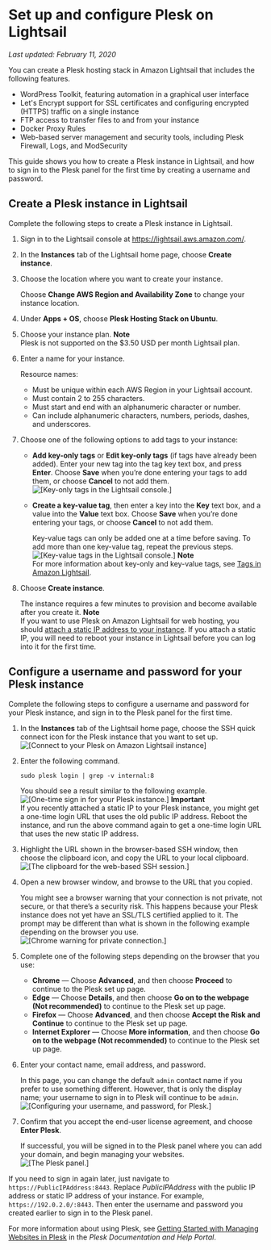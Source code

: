 # Set up and configure Plesk on Lightsail<a name="set-up-and-configure-plesk-stack-on-lightsail"></a>

 *Last updated: February 11, 2020* 

You can create a Plesk hosting stack in Amazon Lightsail that includes the following features\.
+ WordPress Toolkit, featuring automation in a graphical user interface
+ Let's Encrypt support for SSL certificates and configuring encrypted \(HTTPS\) traffic on a single instance
+ FTP access to transfer files to and from your instance
+ Docker Proxy Rules
+ Web\-based server management and security tools, including Plesk Firewall, Logs, and ModSecurity

This guide shows you how to create a Plesk instance in Lightsail, and how to sign in to the Plesk panel for the first time by creating a username and password\.

## Create a Plesk instance in Lightsail<a name="create-plesk-instance"></a>

Complete the following steps to create a Plesk instance in Lightsail\.

1. Sign in to the Lightsail console at [https://lightsail\.aws\.amazon\.com/](https://lightsail.aws.amazon.com/)\.

1. In the **Instances** tab of the Lightsail home page, choose **Create instance**\.

1. Choose the location where you want to create your instance\.

   Choose **Change AWS Region and Availability Zone** to change your instance location\.

1. Under **Apps \+ OS**, choose **Plesk Hosting Stack on Ubuntu**\.

1. Choose your instance plan\.
**Note**  
Plesk is not supported on the $3\.50 USD per month Lightsail plan\.

1. Enter a name for your instance\.

   Resource names:
   + Must be unique within each AWS Region in your Lightsail account\.
   + Must contain 2 to 255 characters\.
   + Must start and end with an alphanumeric character or number\.
   + Can include alphanumeric characters, numbers, periods, dashes, and underscores\.

1. Choose one of the following options to add tags to your instance:
   + **Add key\-only tags** or **Edit key\-only tags** \(if tags have already been added\)\. Enter your new tag into the tag key text box, and press **Enter**\. Choose **Save** when you’re done entering your tags to add them, or choose **Cancel** to not add them\.  
![\[Key-only tags in the Lightsail console.\]](https://s3-us-west-2.amazonaws.com/parkside-localized-docs-devo/v1/en_us/b3f6d19f6c5a2810c4336f10d978ee98/images/amazon-lightsail-key-only-tags.png)
   + **Create a key\-value tag**, then enter a key into the **Key** text box, and a value into the **Value** text box\. Choose **Save** when you’re done entering your tags, or choose **Cancel** to not add them\.

     Key\-value tags can only be added one at a time before saving\. To add more than one key\-value tag, repeat the previous steps\.  
![\[Key-value tags in the Lightsail console.\]](https://s3-us-west-2.amazonaws.com/parkside-localized-docs-devo/v1/en_us/b3f6d19f6c5a2810c4336f10d978ee98/images/amazon-lightsail-key-value-tag.png)
**Note**  
For more information about key\-only and key\-value tags, see [Tags in Amazon Lightsail](amazon-lightsail-tags.md)\.

1. Choose **Create instance**\.

   The instance requires a few minutes to provision and become available after you create it\.
**Note**  
If you want to use Plesk on Amazon Lightsail for web hosting, you should [attach a static IP address to your instance](lightsail-create-static-ip.md)\. If you attach a static IP, you will need to reboot your instance in Lightsail before you can log into it for the first time\.

## Configure a username and password for your Plesk instance<a name="first-time-login-instructions-plesk"></a>

Complete the following steps to configure a username and password for your Plesk instance, and sign in to the Plesk panel for the first time\.

1. In the **Instances** tab of the Lightsail home page, choose the SSH quick connect icon for the Plesk instance that you want to set up\.  
![\[Connect to your Plesk on Amazon Lightsail instance\]](https://s3-us-west-2.amazonaws.com/parkside-localized-docs-devo/v1/en_us/b3f6d19f6c5a2810c4336f10d978ee98/images/connect-quickly-to-your-plesk-instance-terminal.png)

1. Enter the following command\.

   ```
   sudo plesk login | grep -v internal:8
   ```

   You should see a result similar to the following example\.  
![\[One-time sign in for your Plesk instance.\]](https://s3-us-west-2.amazonaws.com/parkside-localized-docs-devo/v1/en_us/b3f6d19f6c5a2810c4336f10d978ee98/images/plesk-one-time-sign-in.png)
**Important**  
If you recently attached a static IP to your Plesk instance, you might get a one\-time login URL that uses the old public IP address\. Reboot the instance, and run the above command again to get a one\-time login URL that uses the new static IP address\.

1. Highlight the URL shown in the browser\-based SSH window, then choose the clipboard icon, and copy the URL to your local clipboard\.  
![\[The clipboard for the web-based SSH session.\]](https://s3-us-west-2.amazonaws.com/parkside-localized-docs-devo/v1/en_us/b3f6d19f6c5a2810c4336f10d978ee98/images/plesk-clipboard-copy.png)

1. Open a new browser window, and browse to the URL that you copied\.

   You might see a browser warning that your connection is not private, not secure, or that there’s a security risk\. This happens because your Plesk instance does not yet have an SSL/TLS certified applied to it\. The prompt may be different than what is shown in the following example depending on the browser you use\.  
![\[Chrome warning for private connection.\]](https://s3-us-west-2.amazonaws.com/parkside-localized-docs-devo/v1/en_us/b3f6d19f6c5a2810c4336f10d978ee98/images/chrome-private-connection.png)

1. Complete one of the following steps depending on the browser that you use:
   + **Chrome** — Choose **Advanced**, and then choose **Proceed** to continue to the Plesk set up page\.
   + **Edge** — Choose **Details**, and then choose **Go on to the webpage \(Not recommended\)** to continue to the Plesk set up page\.
   + **Firefox** — Choose **Advanced**, and then choose **Accept the Risk and Continue** to continue to the Plesk set up page\.
   + **Internet Explorer** — Choose **More information**, and then choose **Go on to the webpage \(Not recommended\)** to continue to the Plesk set up page\.

1. Enter your contact name, email address, and password\.

   In this page, you can change the default `admin` contact name if you prefer to use something different\. However, that is only the display name; your username to sign in to Plesk will continue to be `admin`\.  
![\[Configuring your username, and password, for Plesk.\]](https://s3-us-west-2.amazonaws.com/parkside-localized-docs-devo/v1/en_us/b3f6d19f6c5a2810c4336f10d978ee98/images/plesk-sign-in-configuration.png)

1. Confirm that you accept the end\-user license agreement, and choose **Enter Plesk**\.

   If successful, you will be signed in to the Plesk panel where you can add your domain, and begin managing your websites\.  
![\[The Plesk panel.\]](https://s3-us-west-2.amazonaws.com/parkside-localized-docs-devo/v1/en_us/b3f6d19f6c5a2810c4336f10d978ee98/images/plesk-panel.png)

If you need to sign in again later, just navigate to `https://PublicIPAddress:8443`\. Replace *PublicIPAddress* with the public IP address or static IP address of your instance\. For example, `https://192.0.2.0/:8443`\. Then enter the username and password you created earlier to sign in to the Plesk panel\.

For more information about using Plesk, see [Getting Started with Managing Websites in Plesk](https://docs.plesk.com/en-US/obsidian/quick-start-guide/read-me-first.74371/) in the *Plesk Documentation and Help Portal*\.